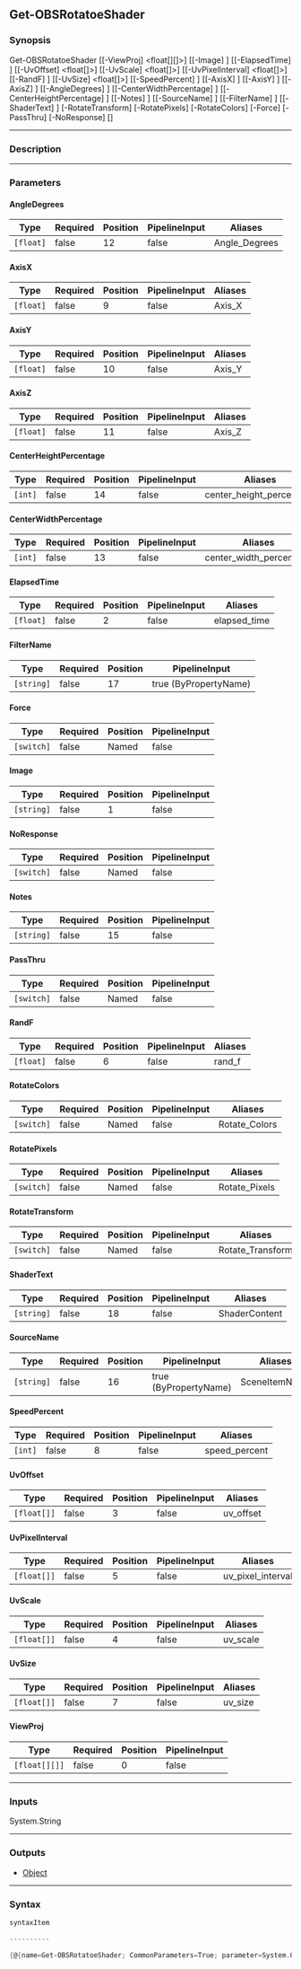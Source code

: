 Get-OBSRotatoeShader
--------------------

### Synopsis

Get-OBSRotatoeShader [[-ViewProj] <float[][]>] [[-Image] <string>] [[-ElapsedTime] <float>] [[-UvOffset] <float[]>] [[-UvScale] <float[]>] [[-UvPixelInterval] <float[]>] [[-RandF] <float>] [[-UvSize] <float[]>] [[-SpeedPercent] <int>] [[-AxisX] <float>] [[-AxisY] <float>] [[-AxisZ] <float>] [[-AngleDegrees] <float>] [[-CenterWidthPercentage] <int>] [[-CenterHeightPercentage] <int>] [[-Notes] <string>] [[-SourceName] <string>] [[-FilterName] <string>] [[-ShaderText] <string>] [-RotateTransform] [-RotatePixels] [-RotateColors] [-Force] [-PassThru] [-NoResponse] [<CommonParameters>]

---

### Description

---

### Parameters
#### **AngleDegrees**

|Type     |Required|Position|PipelineInput|Aliases      |
|---------|--------|--------|-------------|-------------|
|`[float]`|false   |12      |false        |Angle_Degrees|

#### **AxisX**

|Type     |Required|Position|PipelineInput|Aliases|
|---------|--------|--------|-------------|-------|
|`[float]`|false   |9       |false        |Axis_X |

#### **AxisY**

|Type     |Required|Position|PipelineInput|Aliases|
|---------|--------|--------|-------------|-------|
|`[float]`|false   |10      |false        |Axis_Y |

#### **AxisZ**

|Type     |Required|Position|PipelineInput|Aliases|
|---------|--------|--------|-------------|-------|
|`[float]`|false   |11      |false        |Axis_Z |

#### **CenterHeightPercentage**

|Type   |Required|Position|PipelineInput|Aliases                 |
|-------|--------|--------|-------------|------------------------|
|`[int]`|false   |14      |false        |center_height_percentage|

#### **CenterWidthPercentage**

|Type   |Required|Position|PipelineInput|Aliases                |
|-------|--------|--------|-------------|-----------------------|
|`[int]`|false   |13      |false        |center_width_percentage|

#### **ElapsedTime**

|Type     |Required|Position|PipelineInput|Aliases     |
|---------|--------|--------|-------------|------------|
|`[float]`|false   |2       |false        |elapsed_time|

#### **FilterName**

|Type      |Required|Position|PipelineInput        |
|----------|--------|--------|---------------------|
|`[string]`|false   |17      |true (ByPropertyName)|

#### **Force**

|Type      |Required|Position|PipelineInput|
|----------|--------|--------|-------------|
|`[switch]`|false   |Named   |false        |

#### **Image**

|Type      |Required|Position|PipelineInput|
|----------|--------|--------|-------------|
|`[string]`|false   |1       |false        |

#### **NoResponse**

|Type      |Required|Position|PipelineInput|
|----------|--------|--------|-------------|
|`[switch]`|false   |Named   |false        |

#### **Notes**

|Type      |Required|Position|PipelineInput|
|----------|--------|--------|-------------|
|`[string]`|false   |15      |false        |

#### **PassThru**

|Type      |Required|Position|PipelineInput|
|----------|--------|--------|-------------|
|`[switch]`|false   |Named   |false        |

#### **RandF**

|Type     |Required|Position|PipelineInput|Aliases|
|---------|--------|--------|-------------|-------|
|`[float]`|false   |6       |false        |rand_f |

#### **RotateColors**

|Type      |Required|Position|PipelineInput|Aliases      |
|----------|--------|--------|-------------|-------------|
|`[switch]`|false   |Named   |false        |Rotate_Colors|

#### **RotatePixels**

|Type      |Required|Position|PipelineInput|Aliases      |
|----------|--------|--------|-------------|-------------|
|`[switch]`|false   |Named   |false        |Rotate_Pixels|

#### **RotateTransform**

|Type      |Required|Position|PipelineInput|Aliases         |
|----------|--------|--------|-------------|----------------|
|`[switch]`|false   |Named   |false        |Rotate_Transform|

#### **ShaderText**

|Type      |Required|Position|PipelineInput|Aliases      |
|----------|--------|--------|-------------|-------------|
|`[string]`|false   |18      |false        |ShaderContent|

#### **SourceName**

|Type      |Required|Position|PipelineInput        |Aliases      |
|----------|--------|--------|---------------------|-------------|
|`[string]`|false   |16      |true (ByPropertyName)|SceneItemName|

#### **SpeedPercent**

|Type   |Required|Position|PipelineInput|Aliases      |
|-------|--------|--------|-------------|-------------|
|`[int]`|false   |8       |false        |speed_percent|

#### **UvOffset**

|Type       |Required|Position|PipelineInput|Aliases  |
|-----------|--------|--------|-------------|---------|
|`[float[]]`|false   |3       |false        |uv_offset|

#### **UvPixelInterval**

|Type       |Required|Position|PipelineInput|Aliases          |
|-----------|--------|--------|-------------|-----------------|
|`[float[]]`|false   |5       |false        |uv_pixel_interval|

#### **UvScale**

|Type       |Required|Position|PipelineInput|Aliases |
|-----------|--------|--------|-------------|--------|
|`[float[]]`|false   |4       |false        |uv_scale|

#### **UvSize**

|Type       |Required|Position|PipelineInput|Aliases|
|-----------|--------|--------|-------------|-------|
|`[float[]]`|false   |7       |false        |uv_size|

#### **ViewProj**

|Type         |Required|Position|PipelineInput|
|-------------|--------|--------|-------------|
|`[float[][]]`|false   |0       |false        |

---

### Inputs
System.String

---

### Outputs
* [Object](https://learn.microsoft.com/en-us/dotnet/api/System.Object)

---

### Syntax
```PowerShell
syntaxItem
```
```PowerShell
----------
```
```PowerShell
{@{name=Get-OBSRotatoeShader; CommonParameters=True; parameter=System.Object[]}}
```
